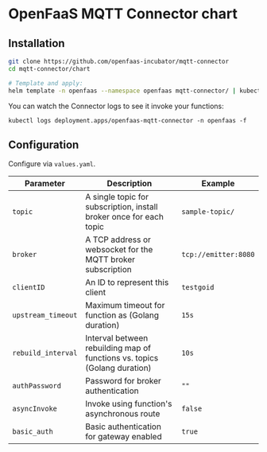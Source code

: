 # OpenFaaS MQTT Connector chart

## Installation

```sh
git clone https://github.com/openfaas-incubator/mqtt-connector
cd mqtt-connector/chart

# Template and apply:
helm template -n openfaas --namespace openfaas mqtt-connector/ | kubectl apply -f -
```

You can watch the Connector logs to see it invoke your functions:

```
kubectl logs deployment.apps/openfaas-mqtt-connector -n openfaas -f
```

## Configuration

Configure via `values.yaml`.

| Parameter                | Description                                                               | Example                                     |
| ------------------------ | ------------------------------------------------------------------------- | ------------------------------------------- |
| `topic`                  | A single topic for subscription, install broker once for each topic       | `sample-topic/`                            |
| `broker`                 | A TCP address or websocket for the MQTT broker subscription               | `tcp://emitter:8080`             |
| `clientID`               | An ID to represent this client                                            | `testgoid`                                  |
| `upstream_timeout`       | Maximum timeout for function as (Golang duration)                         | `15s`                                       |
| `rebuild_interval`       | Interval between rebuilding map of functions vs. topics (Golang duration) | `10s`                                       |
| `authPassword`       | Password for broker authentication| `""`                                       |
| `asyncInvoke`       | Invoke using function's asynchronous route | `false`                                       |
| `basic_auth`       | Basic authentication for gateway enabled | `true`                                       |


